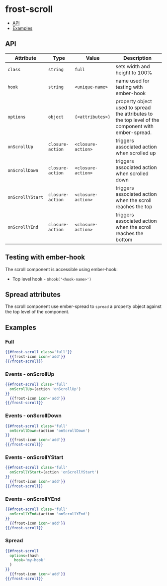 # frost-scroll

 * [API](#api)
 * [Examples](#examples)

## API
| Attribute | Type | Value | Description |
| --------- | ---- | ----- | ----------- |
| `class` | `string` | `full` | sets width and height to 100% |
| `hook` | `string` | `<unique-name>` | name used for testing with ember-hook |
| `options` | `object` | `{<attributes>}` | property object used to spread the attributes to the top level of the component with ember-spread. |
| `onScrollUp` | `closure-action` | `<closure-action>` | triggers associated action when scrolled up |
| `onScrollDown` | `closure-action` | `<closure-action>` | triggers associated action when scrolled down |
| `onScrollYStart` | `closure-action` | `<closure-action>` | triggers associated action when the scroll reaches the top |
| `onScrollYEnd` | `closure-action` | `<closure-action>` | triggers associated action when the scroll reaches the bottom |

## Testing with ember-hook
The scroll component is accessible using ember-hook:
* Top level hook - `$hook('<hook-name>')`

## Spread attributes
The scroll component use ember-spread to `spread` a property object against the top level of the component.

## Examples

### Full
```handlebars
{{#frost-scroll class='full'}}
  {{frost-icon icon='add'}}
{{/frost-scroll}}
```

### Events - onScrollUp
```handlebars
{{#frost-scroll class='full'
  onScrollUp=(action 'onScrollUp')
}}
  {{frost-icon icon='add'}}
{{/frost-scroll}}
```

### Events - onScrollDown
```handlebars
{{#frost-scroll class='full'
  onScrollDown=(action 'onScrollDown')
}}
  {{frost-icon icon='add'}}
{{/frost-scroll}}
```

### Events - onScrollYStart
```handlebars
{{#frost-scroll class='full'
  onScrollYStart=(action 'onScrollYStart')
}}
  {{frost-icon icon='add'}}
{{/frost-scroll}}
```

### Events - onScrollYEnd
```handlebars
{{#frost-scroll class='full'
  onScrollYEnd=(action 'onScrollYEnd')
}}
  {{frost-icon icon='add'}}
{{/frost-scroll}}
```

### Spread
```handlebars
{{#frost-scroll 
  options=(hash
    hook='my-hook'
  )
}}
  {{frost-icon icon='add'}}
{{/frost-scroll}}
```
